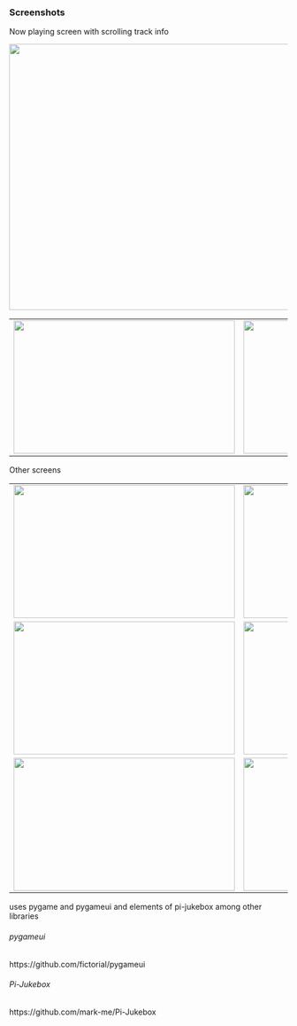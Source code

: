 <h3>Screenshots</h3>
<p>Now playing screen with scrolling track info</p>
<img src="/images/now-playing-wfmu.png" width="800" height="480"/>
<table>
	<tr>
		<td>
			<img src="/images/now-playing.png" width="400" height="240"/>
		</td>
		<td>
			<img src="/images/now-playing-alt1.png" width="400" height="240"/>
		</td>
	<tr>
</table>
<p>Other screens</p>
<table>
	<tr>
		<td>
			<img src="/images/streams.png" width="400" height="240"/>
		</td>
		<td>
			<img src="/images/archives.png" width="400" height="240"/>
		</td>
	<tr>
	<tr>
		<td>
			<img src="/images/artists.png" width="400" height="240"/>
		</td>
		<td>
			<img src="/images/controls.png" width="400" height="240"/>
		</td>
	<tr>
	<tr>
		<td>
			<img src="/images/settings.png" width="400" height="240"/>
		</td>
		<td>
			<img src="/images/ss.png" width="400" height="240"/>
		</td>
	<tr>
</table>
<p>uses pygame and pygameui and elements of pi-jukebox among other libraries</p>

<h6>pygameui</h6>
https://github.com/fictorial/pygameui

<h6>Pi-Jukebox</h6>
https://github.com/mark-me/Pi-Jukebox
